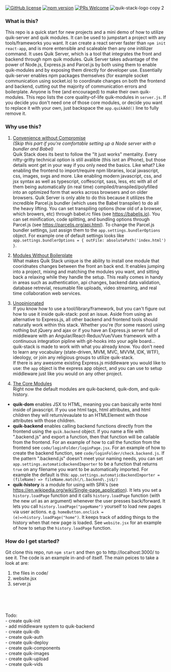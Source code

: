 [![GitHub license](https://img.shields.io/badge/license-MIT-blue.svg)](https://github.com/jeff-hykin/quik-stack/blob/master/LICENSE) 
[![npm version](https://img.shields.io/npm/v/react.svg?style=flat)](https://www.npmjs.com/package/quik-server) 
[![PRs Welcome](https://img.shields.io/badge/PRs-welcome-brightgreen.svg)](https://reactjs.org/docs/how-to-contribute.html#your-first-pull-request)
![quik-stack-logo copy 2](https://user-images.githubusercontent.com/17692058/49397262-a845af80-f700-11e8-8b78-cae546c236ba.PNG)

### What is this?
This repo is a quick start for new projects and a mini demo of how to utilize quik-server and quik modules. It can be used to jumpstart a project with any tools/frameworks you want. It can create a react server faster than `npm init react-app`, and is more entensible and scaleable then any one initilizer command. It uses Quik Server, which is a tool that integrates the front and backend through npm quik modules. Quik Server takes advantage of the power of Node.js, Express.js and Parcel.js by both using them to enable quik-modules and by exposing them directly for developer use. Essentially quik-server enables npm packages themselves (for example socket communication using socket.io) to coordinate changes on both the frontend and backend, cutting out the majority of communication errors and boilerplate. Anyone is free (and encouraged) to make their own quik-modules. This repo lists the core quality-of-life quik-modules in `server.js`. If you decide you don't need one of those core modules, or decide you want to replace it with your own, just backspace the `app.quikAdd()` line to fully remove it.

### Why use this?
1. <u>Convenience without Compromise</u> <br><i>(Skip this part if you're comfortable setting up a Node server with a bundler and Babel)</i><br>
Quik Stack does its best to follow the "It just works" mentality. Every nitty-gritty technical option is still avalible (this isnt an iPhone), but those details wont get in your way if you only need the basics. Like what? Like enabling the frontend to import/require npm libraries, local javascript, css, images, svgs and more. Like enabling modern javascript, css, and jsx syntax as well as typescript, coffescript, sass, less, etc with all of them being automatically (in real time) compiled/transpiled/polyfilled into an optimized form that works across browsers and on older browsers. Quik Server is only able to do this because it utilizes the incredible Parcel.js bundler (which uses the Babel transpiler) to do all the heavy lifting. You can set transpiling options (how old of a browser, which browers, etc) through babel.rc files (see https://babeljs.io). You can set minification, code splitting, and bundling options through Parcel.js (see https://parceljs.org/api.html). To change the Parcel.js bundler settings, just assign them to the `app.settings.bundlerOptions` object. For example one of default settings looks like `app.settings.bundlerOptions = { outFile: absolutePath('index.html') }`.
2. <u>Modules Without Boilerplate</u><br>
What makes Quik Stack unique is the ability to install one module that cooridnates changes between the front an back end. It enables jumping into a project, mixing and matching the modules you want, and sitting back a relaxing while they handle the setup. This really comes in handy in areas such as authentication, api changes, backend data validation, database retrevial, resumable file uploads, video streaming, and real time collaboration web services.
3. <u>Unopinionated</u><br>
If you know how to use a tool/library/framework, but you can't figure out how to use it inside quik-stack: post an issue. Aside from using an alternative to Express.js, all other backend and frontend tools should naturally work within this stack.
Whether you're (for some reason) using nothing but jQuery and ajax or if you have an Express.js server full of middleware with an Angular/React-Redux/Vue/Vuex framework with a continuous integration pipline with git-hooks into your agile board... quik-stack is made to work with what you already know. You don't need to learn any vocabulary (state-driven, MVM, MVC, MVVM, IDK, WTF), ideology, or join any religious groups to utilize quik-stack.<br>If there is any awesome existing Express.js middleware you would like to use: the `app` object is the express app object, and you can use to setup middleware just like you would on any other project.

4. <u>The Core Modules</u><br>
Right now the default modules are quik-backend, quik-dom, and quik-history.
 - <b>quik-dom</b> enables JSX to HTML, meaning you can basically write html inside of javascript. If you use html tags, html attributes, and html children they will return/evaulate to an HTMLElement with those attributes with those children.<br>
 - <b>quik-backend</b> enables calling backend functions directly from the frontend using the `quik.backend` object. If you name a file with ".backend.js" and export a function, then that function will be callable from the frontend. For an example of how to call the function from the frontend see `code/loginFolder/loginPage.jsx`. For an example of how to create the backend function, see `code/loginFolder/check.backend.js`. If the pattern ".backend.js" doesn't meet your naming needs, you can set `app.settings.automaticBackendImporter` to be a function that returns `true` on any filename you want to be automatically imported. For example the default is this: `app.settings.automaticBackendImporter = (fileName) => fileName.match(/\.backend\.js$/)`
- <b>quik-history</b> is a module for using with SPA's (see https://en.wikipedia.org/wiki/Single-page_application). It lets you set a `history.loadPage` function and it calls `history.loadPage` function (with the new url as an argument) whenever the user presses back/forward. It lets you call `history.loadPage("pageName")` yourself to load new pages via user actions. e.g. `homeButton.onclick = (e)=>history.loadPage("home")`. It keeps track of adding things to the history when that new page is loaded. See `website.jsx` for an example of how to setup the `history.loadPage` function. 

### How do I get started?
Git clone this repo, run `npm start` and then go to http://localhost:3000/ to see it. The code is an example in-and-of itself. The main peices to take a look at are:
1. the files in code/
2. website.jsx
3. server.js


<br>
<br>
<br>
<br>Todo:
<br>- create quik-init
<br>- add middleware system to quik-backend
<br>- create quik-db
<br>- create quik-auth
<br>- create quik-deploy
<br>- create quik-components
<br>- create quik-images
<br>- create quik-upload
<br>- create quik-vids
